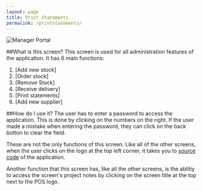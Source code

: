 ```yaml
---
layout: page
title: Print Statements
permalink: /printstatements/
---
```

![Manager Portal](http://i.imgur.com/VHhoYlJ.jpg)

##What is this screen?
This screen is used for all administration features of the application. It has 6 main functions: 

1. [Add new stock]
2. [Order stock]
3. [Remove Stock]
4. [Receive delivery]
5. [Print statements]
6. [Add new supplier]

##How do I use it?
The user has to enter a password to access the application. This is done by clicking on the numbers on the right. If the user made a mistake when entering the password, they can click on the back button to clear the field. 


These are not the only functions of this screen. Like all of the other screens, when the user clicks on the logo at the top left corner, it takes you to [source code](https://github.com/iggnoreza/PointOfSaleSystem) of the application. 

Another function that this screen has, like all the other screens, is the ablitiy to access the screen's project notes by clicking on the screen title at the top next to the POS logo.